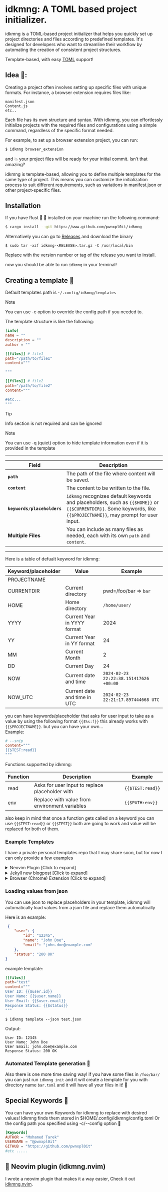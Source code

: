 # idkmng: A TOML based project initializer.

idkmng is a TOML-based project initializer that helps you quickly set up project directories and files according to predefined templates. It's designed for developers who want to streamline their workflow by automating the creation of consistent project structures.

Template-based, with easy [TOML](https://toml.io/en/) support!

## Idea 🧠:
Creating a project often involves setting up specific files with unique formats. For instance, a browser extension requires files like:

```
manifest.json
Content.js
etc.. 
```
Each file has its own structure and syntax. With idkmng, you can effortlessly initialize projects with the required files and configurations using a simple command, regardless of the specific format needed.

For example, to set up a browser extension project, you can run:
```sh
$ idkmng browser_extension
```
and 💥 your project files will be ready for your initial commit. Isn’t that amazing?

idkmng is template-based, allowing you to define multiple templates for the same type of project. This means you can customize the initialization process to suit different requirements, such as variations in manifest.json or other project-specific files.


## Installation
If you have Rust 🦀 🚀 installed on your machine run the following command:

```sh
$ cargo install --git https://www.github.com/pwnxpl0it/idkmng
```

Alternatively you can go to [Releases](https://github.com/pwnxpl0it/idkmng/releases) and download the binary

```console
$ sudo tar -xzf idkmng-<RELEASE>.tar.gz -C /usr/local/bin
```

Replace <RELEASE> with the version number or tag of the release you want to install.

now you should be able to run `idkmng` in your terminal!

## Creating a template 📜
<!--There is a template for creating a template! 
it is located in templates directory/template.toml
just run the following command! 
```sh
$ idkmng new
```
enter template name and you should have one, it will go inside `~/.config/idkmng/templates/TEMPLATENAME.toml`
also you can edit that Template too to create you own template that creates a template 🎉,<br>

note that the template `info` section can be totally ignored, straight to the point where you only create files and directories you want!<br>
-->
Default templates path is `~/.config/idkmng/templates`<br>

> [!NOTE]
> You can use -c option to override the config path if you needed to.

The template structure is like the following:
```toml
[info]
name = ""
description = ""
author = ""

[[files]] # file1 
path="/path/to/file1"
content="""

"""

[[files]] # file2
path="/path/to/file2"
content="""

#etc...
"""
```

> [!TIP]
> Info section is not required and can be ignored

> [!NOTE]
> You can use -q (quiet) option to hide template information even if it is provided in the template

<!-- so it's super easy to write and you can get this structure using <br> ```$ idkmng new```. <br> -->

---

| **Field** | **Description** |
|-----------|-----------------|
| **`path`** | The path of the file where content will be saved. |
| **`content`** | The content to be written to the file. |
| **`keywords/placeholders`** | `idkmng` recognizes default keywords and placeholders, such as `{{$HOME}}` or `{{$CURRENTDIR}}`. Some keywords, like `{{$PROJECTNAME}}`, may prompt for user input. |
| **Multiple Files** | You can include as many files as needed, each with its own `path` and `content`. |

---

Here is a table of defualt keyword for idkmng:

| Keyword/placeholder   | Value     | Example          |
|--------------- | ---------------  | ---------------  |
| PROJECTNAME   |                   |                  |
| CURRENTDIR    | Current directory | pwd=/foo/bar => `bar`|
| HOME          | Home directory    | `/home/user/`    |
| YYYY    | Current Year in YYYY format| 2024    |
| YY | Current Year in YY format| 24    |
| MM | Current Month | 2 |
| DD | Current Day | 24 |
| NOW | Current date and time | `2024-02-23 22:22:38.151417626 +00:00` |
| NOW_UTC | Current date and time in UTC | `2024-02-23 22:21:17.897444668 UTC` |

you can have keywords/placeholder that asks for user input to take as a value by using the following format `{{$%s:f}}` this already works with `{{$PROJECTNAME}}`. but you can have your own...<br>
Example: 
```toml
# --snip
content="""
{{$TEST:read}}
"""
```

Functions supported by idkmng:

| Function   | Description    | Example  |
|--------------- | --------------- | ---------------  |
| read   | Asks for user input to replace placeholder with   | `{{$TEST:read}}` |
| env    | Replace with value from environment variables     | `{{$PATH:env}}` |

also keep in mind that once a function gets called on a keyword you can use `{{$TEST:read}}` or `{{$TEST}}` both are going to work and value will be replaced for both of them.

### Example Templates
I have a private personal templates repo that I may share soon, but for now I can only provide a few examples

<details>
  <summary>Neovim Plugin [Click to expand]</summary>

  Now this one overhere is just for basic neovim plugin structure I use to create nvim plugins for my personal use
  also I have another one to create the docs for the plugin (just basic files not autogenerate docs)

```toml
[info]
name = "Neovim Plugin"
description = "A template for nvim plugin"
author = "Mohamed Tarek @pwnxpl0it"

[[files]]
path="{{$PROJECTNAME}}/lua/{{$PROJECTNAME}}/init.lua"
content="""
local M = {}

M.config = {}

M.setup = function ()
   if config ~= nil then
        M.config = config
    end

end

return M
"""

[[files]]
path="{{$PROJECTNAME}}/plugin/init.lua"
content="""
require("{{$PROJECTNAME}}")
"""
```

</details>


<details>
    <summary>Jekyll new blogpost [Click to expand]</summary>

I am starting a Blog (still underconstruction 🏗️) but anyway I use this template to create a new post in my blog
directly from CLI,This one here uses more keywords and includes a private BLOGPATH placeholder that it's value is loaded from config file.

```toml
[info]
name = "new_post"
description = "New jekyll post"
author = "Mohamed Tarek @pwnxpl0it"

[[files]]
path="{{$BLOGPATH}}/_posts/{{$YYYY}}-{{$MM}}-{{$DD}}-{{$blogtitle:read}}.markdown"
content="""
---
layout: post
title: "{{$blogtitle}}"
date: {{$NOW_UTC}}
tags: {{$Tags:read}}
---

"""

```

</details>

<details>
    <summary>Browser (Chrome) Extension [Click to expand]</summary>
This one is just for creating a really BASIC chrome extension with no icon or anything else, I use it because I like it to be minimal, still can add more placeholders but since this is for private use I don't really care, about version etc...

```toml
[info] # Generated using `idkmng new` btw
name = "browser_extension"
description = "A Template for creating a browser extension"
author = "Mohamed Tarek @pwnxpl0it"
refrence= "https://developer.chrome.com/docs/extensions/mv3/manifest/"

[[files]]
path="{{$PROJECTNAME}}/manifest.json"
content="""
{
  "manifest_version": 3,
  "name":"{{$PROJECTNAME}}",
  "version": "1.0.1",
  "content_scripts":[
    {
     "matches":["<all_urls>"],
     "js":["content.js"]
    }
  ]
}
"""

[[files]]
path="{{$PROJECTNAME}}/content.js"
content="""
console.log("Hello world!")
"""

```

*TIP 💡 *: Info section can have any additional values, it won't get printed but maybe usefull if sharing the template or just as a reference for docs like I did here

</details>

### Loading values from json
You can use json to replace placeholders in your template, idkmng will automatically load values from a json file and replace them automatically

Here is an example:

```json
 {
    "user": {
        "id": "12345",
        "name": "John Doe",
        "email": "john.doe@example.com"
    },
    "status": "200 OK"
}
```

example template:

```toml
[[files]]
path="test"
content="""
User ID: {{$user.id}}
User Name: {{$user.name}}
User Email: {{$user.email}}
Response Status: {{$status}}
"""
```

```console
$ idkmng template --json test.json
```

Output:

```
User ID: 12345
User Name: John Doe
User Email: john.doe@example.com
Response Status: 200 OK
```

<!--TODO: Add more examples-->

### Automated Template generation 🚀
Also there is one more time saving way! if you have some files in `/foo/bar/` you can just run `idkmng init` and it will create a template for you with directory name `bar.toml` and it will have all your files in it! 🌸

## Special Keywords 🔧
You can have your own Keywords for idkmng to replace with desired values!
Idkmng finds them stored in $HOME/.config/idkmng/config.toml Or the config path you specified using -c/--config option 🦀

```toml
[Keywords]
AUTHOR = "Mohamed Tarek"
USERNAME = "@pwnxpl0it"
GITHUB = "https://github.com/pwnxpl0it"
#etc .....
```

## 👾 Neovim plugin (idkmng.nvim) 
I wrote a neovim plugin that makes it a way easier, Check it out [idkmng.nvim](https://www.github.com/pwnxpl0it/idkmng.nvim).
